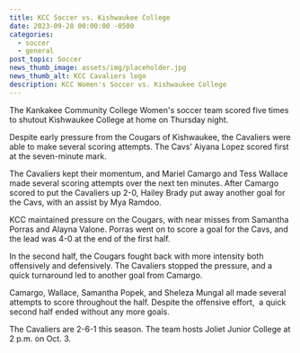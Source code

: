 ```yaml
---
title: KCC Soccer vs. Kishwaukee College
date: 2023-09-28 00:00:00 -0500
categories:
  - soccer
  - general
post_topic: Soccer
news_thumb_image: assets/img/placeholder.jpg
news_thumb_alt: KCC Cavaliers logo
description: KCC Women's Soccer vs. Kishwaukee College
---
```

The Kankakee Community College Women's soccer team scored five times to shutout Kishwaukee College at home on Thursday night.

Despite early pressure from the Cougars of Kishwaukee, the Cavaliers were able to make several scoring attempts. The Cavs’ Aiyana Lopez scored first at the seven-minute mark.

The Cavaliers kept their momentum, and Mariel Camargo and Tess Wallace made several scoring attempts over the next ten minutes. After Camargo scored to put the Cavaliers up 2-0, Hailey Brady put away another goal for the Cavs, with an assist by Mya Ramdoo.

KCC maintained pressure on the Cougars, with near misses from Samantha Porras and Alayna Valone. Porras went on to score a goal for the Cavs, and the lead was 4-0 at the end of the first half.

In the second half, the Cougars fought back with more intensity both offensively and defensively. The Cavaliers stopped the pressure, and a quick turnaround led to another goal from Camargo.&nbsp;

Camargo, Wallace, Samantha Popek, and Sheleza Mungal all made several attempts to score throughout the half. Despite the offensive effort,&nbsp; a quick second half ended without any more goals.&nbsp;

The Cavaliers are 2-6-1 this season. The team hosts Joliet Junior College at 2 p.m. on Oct. 3.
